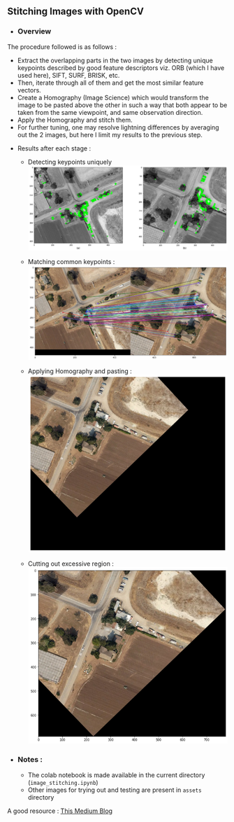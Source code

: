 ## Stitching Images with OpenCV  
 * ### Overview  
 The procedure followed is as follows :  
  - Extract the overlapping parts in the two images by detecting unique keypoints described by good feature descriptors viz. ORB (which I have used here), SIFT, SURF, BRISK, etc.
  - Then, iterate through all of them and get the most similar feature vectors.
  - Create a Homography (Image Science) which would transform the image to be pasted above the other in such a way that both appear to be taken from the same viewpoint, and same observation direction.
  - Apply the Homography and stitch them.
  - For further tuning, one may resolve lightning differences by averaging out the 2 images, but here I limit my results to the previous step.

 * Results after each stage :  
   - Detecting keypoints uniquely
  ![Keypoints](stages/stage1.png "Keypoints")

   - Matching common keypoints :  
  ![Matching them](stages/stage2.png "Matching them")

   - Applying Homography and pasting :
  ![Homography](stages/stage3.png "Homography")

   - Cutting out excessive region :
  ![Cutting out](stages/stage4.png "Cutting")

 * ### Notes :  
   - The colab notebook is made available in the current directory (```image_stitching.ipynb```)
   - Other images for trying out and testing are present in ```assets``` directory

A good resource : [This Medium Blog](https://towardsdatascience.com/image-panorama-stitching-with-opencv-2402bde6b46c)
